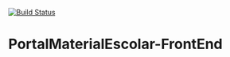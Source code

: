 [![Build Status](http://jenkins.sme.prefeitura.sp.gov.br/buildStatus/icon?job=PortalMaterialEscolar-FrontEnd%2Fmaster)](http://jenkins.sme.prefeitura.sp.gov.br/view/Portal_Material_Escolar/job/PortalMaterialEscolar-FrontEnd/job/master/)
# PortalMaterialEscolar-FrontEnd
